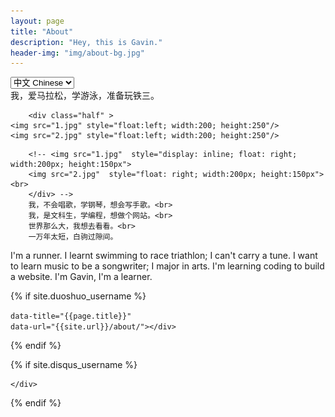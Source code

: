 ```yaml
---
layout: page
title: "About"
description: "Hey, this is Gavin."
header-img: "img/about-bg.jpg"
---
```


<!-- Language Selector -->
<select onchange= "onLanChange(this.options[this.options.selectedIndex].value)">
    <option value="0" selected> 中文 Chinese </option>
    <option value="1"> 英语 English </option>
</select>

<!-- Chinese Version -->
<div class="zh post-container" >
        我，爱马拉松，学游泳，准备玩铁三。<br>
        <div>

        <div class="half" >
    <img src="1.jpg" style="float:left; width:200; height:250"/>
    <img src="2.jpg" style="float:left; width:200; height:250"/>
</div>

        <!-- <img src="1.jpg"  style="display: inline; float: right; width:200px; height:150px">
        <img src="2.jpg"  style="float: right; width:200px; height:150px"><br>
        </div> -->
        我，不会唱歌，学钢琴，想会写手歌。<br>
        我，是文科生，学编程，想做个网站。<br>
        世界那么大，我想去看看。<br>
        一万年太短，白驹过隙间。
</div>
I'm a runner. I learnt swimming to race triathlon;
I can't carry a tune. I want to learn music to be a songwriter;
I major in arts. I'm learning coding to build a website.
I'm Gavin, I'm a learner.
<!-- Handle Language Change -->
<script type="text/javascript">
    var $zh = document.querySelector(".zh");
    var $en = document.querySelector(".en");
    function onLanChange(index){
        if(index == 0){
            $zh.style.display = "block";
            $en.style.display = "none";
        }else{
            $en.style.display = "block";
            $zh.style.display = "none";
        }
    }
    onLanChange(0);
</script>



{% if site.duoshuo_username %}
<!-- 多说评论框 start -->
<div class="comment">
    <div class="ds-thread"
    {% if site.duoshuo_username == "huxblog" %}
        data-thread-id="1187623191091085319"
    {% else %}
        data-thread-key="{{site.duoshuo_username}}/about"
    {% endif %}

    data-title="{{page.title}}"
    data-url="{{site.url}}/about/"></div>
</div>
<!-- 多说评论框 end -->

<!-- Duoshuo hacking -->
<!-- <input id="dsUser" type="hidden" value="{{site.duoshuo_username}}"  />-->

<!-- 多说公共JS代码 start (一个网页只需插入一次) -->
<script type="text/javascript">
    // dynamic User hacking by Hux
    var _user = document.getElementById('dsUser').value;
    // duoshuo comment query.
    var duoshuoQuery = {short_name: _user };
    (function() {
        var ds = document.createElement('script');
        ds.type = 'text/javascript';ds.async = true;
        ds.src = (document.location.protocol == 'https:' ? 'https:' : 'http:') + '//static.duoshuo.com/embed.js';
        ds.charset = 'UTF-8';
        (document.getElementsByTagName('head')[0]
         || document.getElementsByTagName('body')[0]).appendChild(ds);
    })();
</script>
<!-- 多说公共JS代码 end -->
{% endif %}


{% if site.disqus_username %}
<!-- disqus 评论框 start -->
<div class="comment">
    <div id="disqus_thread" class="disqus-thread">

    </div>
</div>
<!-- disqus 评论框 end -->

<!-- disqus 公共JS代码 start (一个网页只需插入一次) -->
<script type="text/javascript">
    /* * * CONFIGURATION VARIABLES * * */
    var disqus_shortname = "{{site.disqus_username}}";
    var disqus_identifier = "{{site.disqus_username}}/{{page.url}}";
    var disqus_url = "{{site.url}}{{page.url}}";
    (function() {
        var dsq = document.createElement('script'); dsq.type = 'text/javascript'; dsq.async = true;
        dsq.src = '//' + disqus_shortname + '.disqus.com/embed.js';
        (document.getElementsByTagName('head')[0] || document.getElementsByTagName('body')[0]).appendChild(dsq);
    })();
</script>
<!-- disqus 公共JS代码 end -->
{% endif %}
